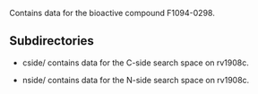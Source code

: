 Contains data for the bioactive compound F1094-0298.

## Subdirectories

- cside/ contains data for the C-side search space on rv1908c.

- nside/ contains data for the N-side search space on rv1908c.

